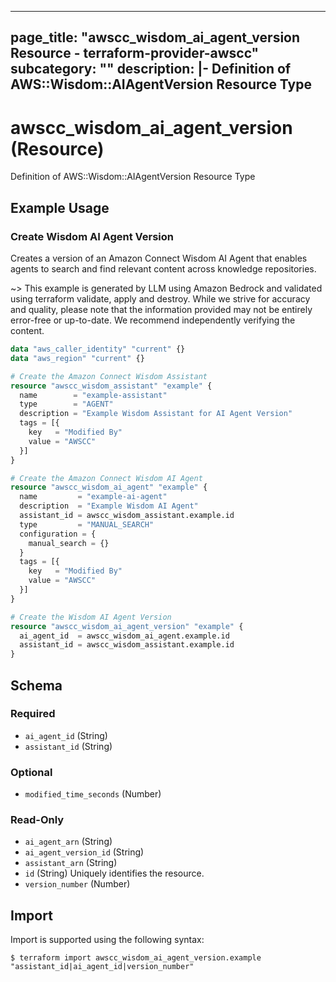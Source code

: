 
---
page_title: "awscc_wisdom_ai_agent_version Resource - terraform-provider-awscc"
subcategory: ""
description: |-
  Definition of AWS::Wisdom::AIAgentVersion Resource Type
---

# awscc_wisdom_ai_agent_version (Resource)

Definition of AWS::Wisdom::AIAgentVersion Resource Type

## Example Usage

### Create Wisdom AI Agent Version

Creates a version of an Amazon Connect Wisdom AI Agent that enables agents to search and find relevant content across knowledge repositories.

~> This example is generated by LLM using Amazon Bedrock and validated using terraform validate, apply and destroy. While we strive for accuracy and quality, please note that the information provided may not be entirely error-free or up-to-date. We recommend independently verifying the content.

```terraform
data "aws_caller_identity" "current" {}
data "aws_region" "current" {}

# Create the Amazon Connect Wisdom Assistant
resource "awscc_wisdom_assistant" "example" {
  name        = "example-assistant"
  type        = "AGENT"
  description = "Example Wisdom Assistant for AI Agent Version"
  tags = [{
    key   = "Modified By"
    value = "AWSCC"
  }]
}

# Create the Amazon Connect Wisdom AI Agent
resource "awscc_wisdom_ai_agent" "example" {
  name         = "example-ai-agent"
  description  = "Example Wisdom AI Agent"
  assistant_id = awscc_wisdom_assistant.example.id
  type         = "MANUAL_SEARCH"
  configuration = {
    manual_search = {}
  }
  tags = [{
    key   = "Modified By"
    value = "AWSCC"
  }]
}

# Create the Wisdom AI Agent Version
resource "awscc_wisdom_ai_agent_version" "example" {
  ai_agent_id  = awscc_wisdom_ai_agent.example.id
  assistant_id = awscc_wisdom_assistant.example.id
}
```

<!-- schema generated by tfplugindocs -->
## Schema

### Required

- `ai_agent_id` (String)
- `assistant_id` (String)

### Optional

- `modified_time_seconds` (Number)

### Read-Only

- `ai_agent_arn` (String)
- `ai_agent_version_id` (String)
- `assistant_arn` (String)
- `id` (String) Uniquely identifies the resource.
- `version_number` (Number)

## Import

Import is supported using the following syntax:

```shell
$ terraform import awscc_wisdom_ai_agent_version.example "assistant_id|ai_agent_id|version_number"
```
